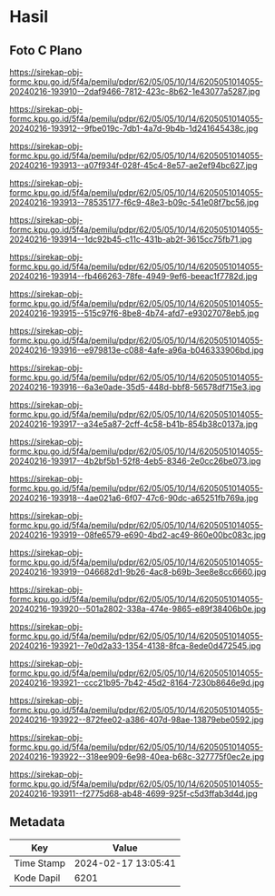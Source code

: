 # Hasil

## Foto C Plano

https://sirekap-obj-formc.kpu.go.id/5f4a/pemilu/pdpr/62/05/05/10/14/6205051014055-20240216-193910--2daf9466-7812-423c-8b62-1e43077a5287.jpg

https://sirekap-obj-formc.kpu.go.id/5f4a/pemilu/pdpr/62/05/05/10/14/6205051014055-20240216-193912--9fbe019c-7db1-4a7d-9b4b-1d241645438c.jpg

https://sirekap-obj-formc.kpu.go.id/5f4a/pemilu/pdpr/62/05/05/10/14/6205051014055-20240216-193913--a07f934f-028f-45c4-8e57-ae2ef94bc627.jpg

https://sirekap-obj-formc.kpu.go.id/5f4a/pemilu/pdpr/62/05/05/10/14/6205051014055-20240216-193913--78535177-f6c9-48e3-b09c-541e08f7bc56.jpg

https://sirekap-obj-formc.kpu.go.id/5f4a/pemilu/pdpr/62/05/05/10/14/6205051014055-20240216-193914--1dc92b45-c11c-431b-ab2f-3615cc75fb71.jpg

https://sirekap-obj-formc.kpu.go.id/5f4a/pemilu/pdpr/62/05/05/10/14/6205051014055-20240216-193914--fb466263-78fe-4949-9ef6-beeac1f7782d.jpg

https://sirekap-obj-formc.kpu.go.id/5f4a/pemilu/pdpr/62/05/05/10/14/6205051014055-20240216-193915--515c97f6-8be8-4b74-afd7-e93027078eb5.jpg

https://sirekap-obj-formc.kpu.go.id/5f4a/pemilu/pdpr/62/05/05/10/14/6205051014055-20240216-193916--e979813e-c088-4afe-a96a-b046333906bd.jpg

https://sirekap-obj-formc.kpu.go.id/5f4a/pemilu/pdpr/62/05/05/10/14/6205051014055-20240216-193916--6a3e0ade-35d5-448d-bbf8-56578df715e3.jpg

https://sirekap-obj-formc.kpu.go.id/5f4a/pemilu/pdpr/62/05/05/10/14/6205051014055-20240216-193917--a34e5a87-2cff-4c58-b41b-854b38c0137a.jpg

https://sirekap-obj-formc.kpu.go.id/5f4a/pemilu/pdpr/62/05/05/10/14/6205051014055-20240216-193917--4b2bf5b1-52f8-4eb5-8346-2e0cc26be073.jpg

https://sirekap-obj-formc.kpu.go.id/5f4a/pemilu/pdpr/62/05/05/10/14/6205051014055-20240216-193918--4ae021a6-6f07-47c6-90dc-a65251fb769a.jpg

https://sirekap-obj-formc.kpu.go.id/5f4a/pemilu/pdpr/62/05/05/10/14/6205051014055-20240216-193919--08fe6579-e690-4bd2-ac49-860e00bc083c.jpg

https://sirekap-obj-formc.kpu.go.id/5f4a/pemilu/pdpr/62/05/05/10/14/6205051014055-20240216-193919--046682d1-9b26-4ac8-b69b-3ee8e8cc6660.jpg

https://sirekap-obj-formc.kpu.go.id/5f4a/pemilu/pdpr/62/05/05/10/14/6205051014055-20240216-193920--501a2802-338a-474e-9865-e89f38406b0e.jpg

https://sirekap-obj-formc.kpu.go.id/5f4a/pemilu/pdpr/62/05/05/10/14/6205051014055-20240216-193921--7e0d2a33-1354-4138-8fca-8ede0d472545.jpg

https://sirekap-obj-formc.kpu.go.id/5f4a/pemilu/pdpr/62/05/05/10/14/6205051014055-20240216-193921--ccc21b95-7b42-45d2-8164-7230b8646e9d.jpg

https://sirekap-obj-formc.kpu.go.id/5f4a/pemilu/pdpr/62/05/05/10/14/6205051014055-20240216-193922--872fee02-a386-407d-98ae-13879ebe0592.jpg

https://sirekap-obj-formc.kpu.go.id/5f4a/pemilu/pdpr/62/05/05/10/14/6205051014055-20240216-193922--318ee909-6e98-40ea-b68c-327775f0ec2e.jpg

https://sirekap-obj-formc.kpu.go.id/5f4a/pemilu/pdpr/62/05/05/10/14/6205051014055-20240216-193911--f2775d68-ab48-4699-925f-c5d3ffab3d4d.jpg


## Metadata

| Key        | Value               |
| ---------- | ------------------- |
| Time Stamp | 2024-02-17 13:05:41 |
| Kode Dapil | 6201                |



